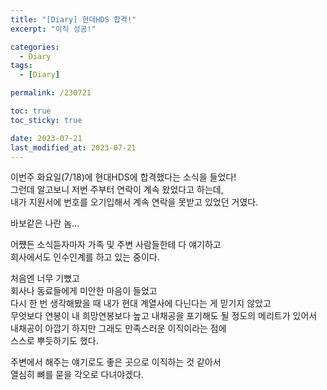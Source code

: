 ```yaml
---
title: "[Diary] 현대HDS 합격!"
excerpt: "이직 성공!"

categories:
  - Diary
tags:
  - [Diary]

permalink: /230721

toc: true
toc_sticky: true

date: 2023-07-21
last_modified_at: 2023-07-21
---
```


이번주 화요일(7/18)에 현대HDS에 합격했다는 소식을 들었다!   
그런데 알고보니 저번 주부터 연락이 계속 왔었다고 하는데,   
내가 지원서에 번호를 오기입해서 계속 연락을 못받고 있었던 거였다.   

바보같은 나란 놈...

어쩄든 소식듣자마자 가족 및 주변 사람들한테 다 얘기하고   
회사에서도 인수인계를 하고 있는 중이다.

처음엔 너무 기뻤고   
회사나 동료들에게 미안한 마음이 들었고   
다시 한 번 생각해봤을 때 내가 현대 계열사에 다닌다는 게 믿기지 않았고   
무엇보다 연봉이 내 희망연봉보다 높고 내채공을 포기해도 될 정도의 메리트가 있어서   
내채공이 아깝기 하지만 그래도 만족스러운 이직이라는 점에   
스스로 뿌듯하기도 했다.   

주변에서 해주는 얘기로도 좋은 곳으로 이직하는 것 같아서   
열심히 뼈를 묻을 각오로 다녀야겠다.


